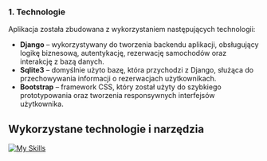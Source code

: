 ### 1. Technologie

Aplikacja została zbudowana z wykorzystaniem następujących technologii:
- **Django** – wykorzystywany do tworzenia backendu aplikacji, obsługujący logikę biznesową, autentykację, rezerwację samochodów oraz interakcję z bazą danych.
- **Sqlite3** – domyślnie użyto bazę, która przychodzi z Django, służąca do przechowywania informacji o rezerwacjach użytkownikach.
- **Bootstrap** – framework CSS, który został użyty do szybkiego prototypowania oraz tworzenia responsywnych interfejsów użytkownika.

## Wykorzystane technologie i narzędzia

[![My Skills](https://skillicons.dev/icons?i=html,scss,bootstrap,sqlite,django,git,vscode,postman)](https://skillicons.dev)


